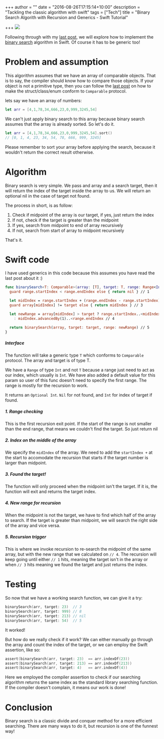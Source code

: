 +++
author = ""
date = "2016-08-26T17:15:14+10:00"
description = "Tackling the classic algorithm with swift"
tags = ["Tech"]
title = "Binary Search Algorith with Recursion and Generics - Swift Tutorial"

+++
![](/blogFiles/photo-1463123081488-789f998ac9c4.jpeg)

Following through with my [last post](/swift-quick-sort-algorithm-with-recursion-and-generic), we will explore how to implement the [binary search](https://www.khanacademy.org/computing/computer-science/algorithms/binary-search/a/implementing-binary-search-of-an-array) algorithm in Swift. Of course it has to be generic too!

# Problem and assumption
This algorithm assumes that we have an array of comparable objects. That is to say, the compiler should know how to compare those objects. If your object is not a primitive type, then you can follow the [last post](/swift-quick-sort-algorithm-with-recursion-and-generic) on how to make the struct/class/enum conform to `Comparable` protocol.

lets say we have an array of numbers:

```swift
let arr = [4,1,78,34,666,23,0,999,3245,54]
```

We can't just apply binary search to this array because binary search assumes that the array is already sorted. So let's do it.

```swift
let arr = [4,1,78,34,666,23,0,999,3245,54].sort()
// [0, 1, 4, 23, 34, 54, 78, 666, 999, 3245]
```

Please remember to sort your array before applying the search, because it wouldn't return the correct result otherwise.

# Algorithm
Binary search is very simple. We pass and array and a search target, then it will return the index of the target inside the array to us. We will return an optional nil in the case of target not found.

The process in short, is as follow:

1. Check if midpoint of the array is our target, if yes, just return the index
2. If not, check if the target is greater than the midpoint
3. If yes, search from midpoint to end of array recursively
4. If not, search from start of array to midpoint recursively

That's it.

# Swift code
I have used generics in this code because this assumes you have read the last post about it :)

```swift
func binarySearch<T: Comparable>(array: [T], target: T, range: Range<Int> = 0..<arr.count) -> Int? { // interface
  guard range.startIndex < range.endIndex else { return nil } // 1

  let midIndex = range.startIndex + (range.endIndex - range.startIndex) / 2 // 2
  guard array[midIndex] != target else { return midIndex } // 3

  let newRange = array[midIndex] > target ? range.startIndex..<midIndex
    : midIndex.advancedBy(1)..<range.endIndex // 4

  return binarySearch(array, target: target, range: newRange) // 5
}
```

##### Interface
The function will take a generic type `T` which conforms to `Comparable` protocol. The array and target is of type T.

We have a `Range` of type `Int` and not `T` because a range just need to act as our index, which usually is `Int`. We have also added a default value for this param so user of this func doesn't need to specify the first range. The range is mostly for the recursion to work.

It returns an `Optional Int`. `Nil` for not found, and `Int` for index of target if found.

##### 1. Range checking
This is the first recursion exit point. If the start of the range is not smaller than the end range, that means we couldn't find the target. So just return nil

##### 2. Index on the middle of the array
We specify the `midIndex` of the array. We need to add the `startIndex +` at the start to accomodate the recursion that starts if the target number is larger than midpoint.

##### 3. Found the target!
The function will only proceed when the midpoint isn't the target. If it is, the function will exit and returns the target index.

##### 4. New range for recursion
When the midpoint is not the target, we have to find which half of the array to search. If the target is greater than midpoint, we will search the right side of the array and vice versa.

##### 5. Recursion trigger
This is where we invoke recursion to re-search the midpoint of the same array, but with the new range that we calculated on `// 4`. The recursion will keep going until either `// 1` hits, meaning the target isn't in the array or when `// 3` hits meaning we found the target and just returns the index.

# Testing
So now that we have a working search function, we can give it a try:

```swift
binarySearch(arr, target: 23)  // 3
binarySearch(arr, target: 999) // 8
binarySearch(arr, target: 213) // nil
binarySearch(arr, target: 54)  // 5
```

It worked!

But how do we really check if it work? We can either manually go through the array and count the index of the target, or we can employ the Swift assertion, like so:

```swift
assert(binarySearch(arr, target: 23)  == arr.indexOf(23))
assert(binarySearch(arr, target: 213) == arr.indexOf(213))
assert(binarySearch(arr, target: 4)   == arr.indexOf(4))
```
Here we employed the compiler assertion to check if our searching algorithm returns the same index as the standard library searching function. If the compiler doesn't complain, it means our work is done!

# Conclusion
Binary search is a classic divide and conquer method for a more efficient searching. There are many ways to do it, but recursion is one of the funnest way!
